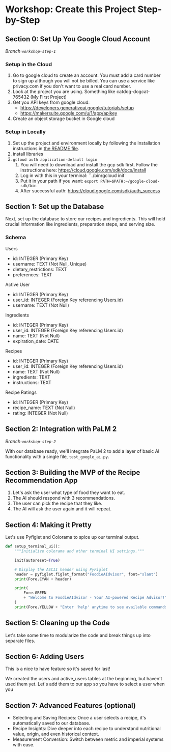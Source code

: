 # Workshop: Create this Project Step-by-Step

## Section 0: Set Up You Google Cloud Account

*Branch `workshop-step-1`*

### Setup in the Cloud

1. Go to google cloud to create an account. You must add a card number to sign up although you will not be billed. You can use a service like privacy.com if you don't want to use a real card number.
2. Look at the project you are using. Something like catdog-dogcat-765432 (My First Project)
3. Get you API keys from google cloud: 
   - https://developers.generativeai.google/tutorials/setup
   - https://makersuite.google.com/u/1/app/apikey
4. Create an object storage bucket in Google cloud

### Setup in Locally

1. Set up the project and environment locally by following the Installation instructions in [the README file](README.md).
2. install libraries
3. `gcloud auth application-default login`
	1. You will need to download and install the gcp sdk first. Follow the instructions here: https://cloud.google.com/sdk/docs/install
	2. Log in with this in your terminal: ``./bin/gcloud init`
	3. Put it in your path if you want: `export PATH=$PATH:~/google-cloud-sdk/bin`
	4. After successful auth: https://cloud.google.com/sdk/auth_success

## Section 1: Set up the Database

Next, set up the database to store our recipes and ingredients. This will hold crucial information like ingredients, preparation steps, and serving size.

### Schema

Users

- id: INTEGER (Primary Key)
- username: TEXT (Not Null, Unique)
- dietary_restrictions: TEXT
- preferences: TEXT

Active User

- id: INTEGER (Primary Key)
- user_id: INTEGER (Foreign Key referencing Users.id)
- username: TEXT (Not Null)

Ingredients

- id: INTEGER (Primary Key)
- user_id: INTEGER (Foreign Key referencing Users.id)
- name: TEXT (Not Null)
- expiration_date: DATE

Recipes

- id: INTEGER (Primary Key)
- user_id: INTEGER (Foreign Key referencing Users.id)
- name: TEXT (Not Null)
- ingredients: TEXT
- instructions: TEXT

Recipe Ratings

- id: INTEGER (Primary Key)
- recipe_name: TEXT (Not Null)
- rating: INTEGER (Not Null)

## Section 2: Integration with PaLM 2

*Branch `workshop-step-2`*

With our database ready, we'll integrate PaLM 2 to add a layer of basic AI functionality with a single file, `test_google_ai.py`.

## Section 3: Building the MVP of the Recipe Recommendation App

1. Let's ask the user what type of food they want to eat.
2. The AI should respond with 3 recommendations.
3. The user can pick the recipe that they like.
4. The AI will ask the user again and it will repeat.

## Section 4: Making it Pretty

Let's use Pyfiglet and Colorama to spice up our terminal output.

```python
def setup_terminal_ui():
    """Initialize colorama and other terminal UI settings."""

    init(autoreset=True)

    # Display the ASCII header using PyFiglet
    header = pyfiglet.figlet_format("FoodieAIdvisor", font="slant")
    print(Fore.CYAN + header)

    print(
        Fore.GREEN
        + "Welcome to FoodieAIdvisor - Your AI-powered Recipe Advisor!"
    )
    print(Fore.YELLOW + "Enter 'help' anytime to see available commands.\n")
```

## Section 5: Cleaning up the Code

Let's take some time to modularize the code and break things up into separate files.

## Section 6: Adding Users

This is a nice to have feature so it's saved for last!

We created the users and active_users tables at the beginning, but haven't used them yet. Let's add them to our app so you have to select a user when you 

## Section 7: Advanced Features (optional)

- Selecting and Saving Recipes: Once a user selects a recipe, it's automatically saved to our database.
- Recipe Insights: Dive deeper into each recipe to understand nutritional value, origin, and even historical context.
- Measurement Conversion: Switch between metric and imperial systems with ease.

